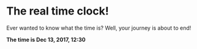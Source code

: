 # The real time clock!

Ever wanted to know what the time is? Well, your journey is about to end!

**The time is Dec 13, 2017, 12:30**